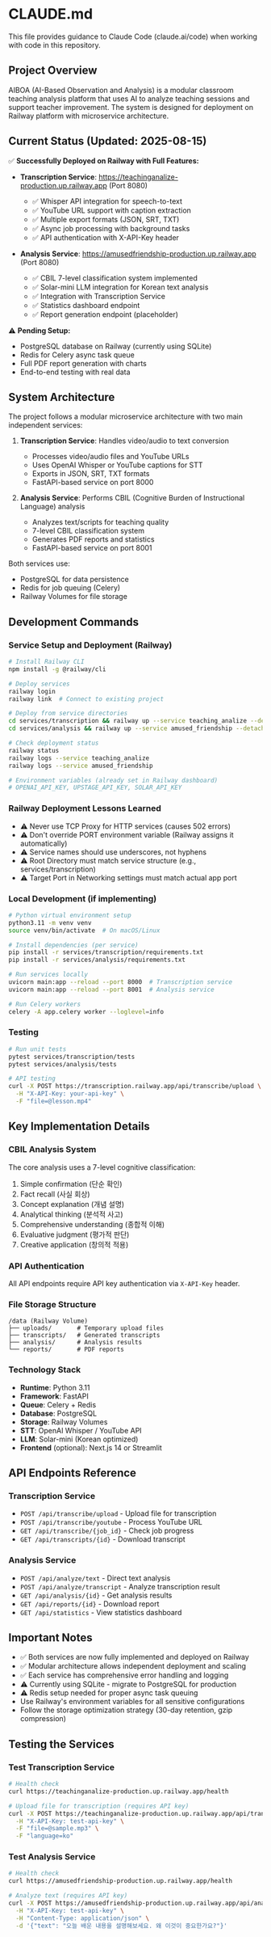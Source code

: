 # CLAUDE.md

This file provides guidance to Claude Code (claude.ai/code) when working with code in this repository.

## Project Overview

AIBOA (AI-Based Observation and Analysis) is a modular classroom teaching analysis platform that uses AI to analyze teaching sessions and support teacher improvement. The system is designed for deployment on Railway platform with microservice architecture.

## Current Status (Updated: 2025-08-15)

✅ **Successfully Deployed on Railway with Full Features:**
- **Transcription Service**: https://teachinganalize-production.up.railway.app (Port 8080)
  - ✅ Whisper API integration for speech-to-text
  - ✅ YouTube URL support with caption extraction
  - ✅ Multiple export formats (JSON, SRT, TXT)
  - ✅ Async job processing with background tasks
  - ✅ API authentication with X-API-Key header
  
- **Analysis Service**: https://amusedfriendship-production.up.railway.app (Port 8080)
  - ✅ CBIL 7-level classification system implemented
  - ✅ Solar-mini LLM integration for Korean text analysis
  - ✅ Integration with Transcription Service
  - ✅ Statistics dashboard endpoint
  - ✅ Report generation endpoint (placeholder)

⚠️ **Pending Setup:**
- PostgreSQL database on Railway (currently using SQLite)
- Redis for Celery async task queue
- Full PDF report generation with charts
- End-to-end testing with real data

## System Architecture

The project follows a modular microservice architecture with two main independent services:

1. **Transcription Service**: Handles video/audio to text conversion
   - Processes video/audio files and YouTube URLs
   - Uses OpenAI Whisper or YouTube captions for STT
   - Exports in JSON, SRT, TXT formats
   - FastAPI-based service on port 8000

2. **Analysis Service**: Performs CBIL (Cognitive Burden of Instructional Language) analysis
   - Analyzes text/scripts for teaching quality
   - 7-level CBIL classification system
   - Generates PDF reports and statistics
   - FastAPI-based service on port 8001

Both services use:
- PostgreSQL for data persistence
- Redis for job queuing (Celery)
- Railway Volumes for file storage

## Development Commands

### Service Setup and Deployment (Railway)
```bash
# Install Railway CLI
npm install -g @railway/cli

# Deploy services
railway login
railway link  # Connect to existing project

# Deploy from service directories
cd services/transcription && railway up --service teaching_analize --detach
cd services/analysis && railway up --service amused_friendship --detach

# Check deployment status
railway status
railway logs --service teaching_analize
railway logs --service amused_friendship

# Environment variables (already set in Railway dashboard)
# OPENAI_API_KEY, UPSTAGE_API_KEY, SOLAR_API_KEY
```

### Railway Deployment Lessons Learned
- ⚠️ Never use TCP Proxy for HTTP services (causes 502 errors)
- ⚠️ Don't override PORT environment variable (Railway assigns it automatically)
- ⚠️ Service names should use underscores, not hyphens
- ⚠️ Root Directory must match service structure (e.g., services/transcription)
- ⚠️ Target Port in Networking settings must match actual app port

### Local Development (if implementing)
```bash
# Python virtual environment setup
python3.11 -m venv venv
source venv/bin/activate  # On macOS/Linux

# Install dependencies (per service)
pip install -r services/transcription/requirements.txt
pip install -r services/analysis/requirements.txt

# Run services locally
uvicorn main:app --reload --port 8000  # Transcription service
uvicorn main:app --reload --port 8001  # Analysis service

# Run Celery workers
celery -A app.celery worker --loglevel=info
```

### Testing
```bash
# Run unit tests
pytest services/transcription/tests
pytest services/analysis/tests

# API testing
curl -X POST https://transcription.railway.app/api/transcribe/upload \
  -H "X-API-Key: your-api-key" \
  -F "file=@lesson.mp4"
```

## Key Implementation Details

### CBIL Analysis System
The core analysis uses a 7-level cognitive classification:
1. Simple confirmation (단순 확인)
2. Fact recall (사실 회상)
3. Concept explanation (개념 설명)
4. Analytical thinking (분석적 사고)
5. Comprehensive understanding (종합적 이해)
6. Evaluative judgment (평가적 판단)
7. Creative application (창의적 적용)

### API Authentication
All API endpoints require API key authentication via `X-API-Key` header.

### File Storage Structure
```
/data (Railway Volume)
├── uploads/       # Temporary upload files
├── transcripts/   # Generated transcripts
├── analysis/      # Analysis results
└── reports/       # PDF reports
```

### Technology Stack
- **Runtime**: Python 3.11
- **Framework**: FastAPI
- **Queue**: Celery + Redis
- **Database**: PostgreSQL
- **Storage**: Railway Volumes
- **STT**: OpenAI Whisper / YouTube API
- **LLM**: Solar-mini (Korean optimized)
- **Frontend** (optional): Next.js 14 or Streamlit

## API Endpoints Reference

### Transcription Service
- `POST /api/transcribe/upload` - Upload file for transcription
- `POST /api/transcribe/youtube` - Process YouTube URL
- `GET /api/transcribe/{job_id}` - Check job progress
- `GET /api/transcripts/{id}` - Download transcript

### Analysis Service
- `POST /api/analyze/text` - Direct text analysis
- `POST /api/analyze/transcript` - Analyze transcription result
- `GET /api/analysis/{id}` - Get analysis results
- `GET /api/reports/{id}` - Download report
- `GET /api/statistics` - View statistics dashboard

## Important Notes

- ✅ Both services are now fully implemented and deployed on Railway
- ✅ Modular architecture allows independent deployment and scaling
- ✅ Each service has comprehensive error handling and logging
- ⚠️ Currently using SQLite - migrate to PostgreSQL for production
- ⚠️ Redis setup needed for proper async task queuing
- Use Railway's environment variables for all sensitive configurations
- Follow the storage optimization strategy (30-day retention, gzip compression)

## Testing the Services

### Test Transcription Service
```bash
# Health check
curl https://teachinganalize-production.up.railway.app/health

# Upload file for transcription (requires API key)
curl -X POST https://teachinganalize-production.up.railway.app/api/transcribe/upload \
  -H "X-API-Key: test-api-key" \
  -F "file=@sample.mp3" \
  -F "language=ko"
```

### Test Analysis Service
```bash
# Health check
curl https://amusedfriendship-production.up.railway.app/health

# Analyze text (requires API key)
curl -X POST https://amusedfriendship-production.up.railway.app/api/analyze/text \
  -H "X-API-Key: test-api-key" \
  -H "Content-Type: application/json" \
  -d '{"text": "오늘 배운 내용을 설명해보세요. 왜 이것이 중요한가요?"}'
```